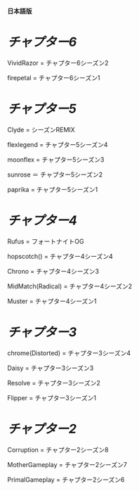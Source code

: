 ﻿**日本語版**

# _チャプター6_

VividRazor = チャプター6シーズン2

firepetal = チャプター6シーズン1

# _チャプター5_

Clyde = シーズンREMIX

flexlegend = チャプター5シーズン4

moonflex  = チャプター5シーズン3

sunrose ＝ チャプター5シーズン2

paprika  = チャプター5シーズン1

# _チャプター4_

Rufus = フォートナイトOG

hopscotch()  = チャプター4シーズン4

Chrono =  チャプター4シーズン3

MidMatch(Radical) = チャプター4シーズン2

Muster  = チャプター4シーズン1

# _チャプター3_

chrome(Distorted) = チャプター3シーズン4

Daisy = チャプター3シーズン3

Resolve  = チャプター3シーズン2

Flipper = チャプター3シーズン1

# _チャプター2_

Corruption = チャプター2シーズン8

MotherGameplay = チャプター2シーズン7

PrimalGameplay = チャプター2シーズン6
